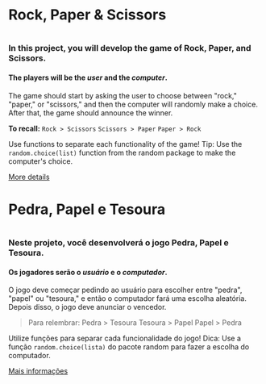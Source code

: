 # Rock, Paper & Scissors
#
### In this project, you will develop the game of Rock, Paper, and Scissors.
#### The players will be the *user* and the *computer*.

The game should start by asking the user to choose between "rock," "paper," or "scissors," and then the computer will randomly make a choice. After that, the game should announce the winner.

**To recall:**
`Rock > Scissors`
`Scissors > Paper`
`Paper > Rock`

Use functions to separate each functionality of the game!
Tip: Use the `random.choice(list)` function from the random package to make the computer's choice.

[More details](https://drive.google.com/file/d/1XuV9cUtmjYS5rPmGFU3wypUNo9PwHelj/view?pli=1)

# Pedra, Papel e Tesoura
#
### Neste projeto, você desenvolverá o jogo Pedra, Papel e Tesoura.
#### Os jogadores serão o *usuário* e o *computador*.

O jogo deve começar pedindo ao usuário para escolher entre "pedra", "papel" ou "tesoura," e então o computador fará uma escolha aleatória. Depois disso, o jogo deve anunciar o vencedor.

> Para relembrar:
> Pedra > Tesoura
> Tesoura > Papel
> Papel > Pedra

Utilize funções para separar cada funcionalidade do jogo!
Dica: Use a função `random.choice(lista)` do pacote random para fazer a escolha do computador.

[Mais informações](https://drive.google.com/file/d/1XuV9cUtmjYS5rPmGFU3wypUNo9PwHelj/view?pli=1)